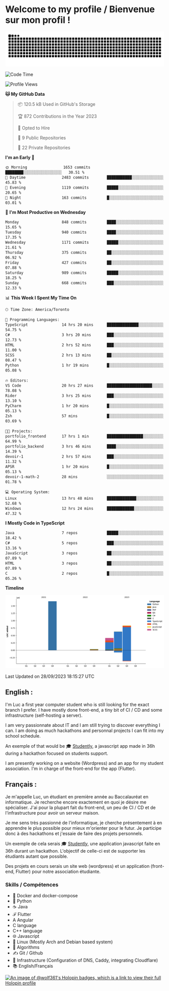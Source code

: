 # Welcome to my profile / Bienvenue sur mon profil !

![snake gif](https://github.com/wolf-361/wolf-361/blob/output/github-contribution-grid-snake.svg)

<!--START_SECTION:waka-->
![Code Time](http://img.shields.io/badge/Code%20Time-376%20hrs-blue)

![Profile Views](http://img.shields.io/badge/Profile%20Views-0-blue)

**🐱 My GitHub Data** 

> 📦 120.5 kB Used in GitHub's Storage 
 > 
> 🏆 872 Contributions in the Year 2023
 > 
> 💼 Opted to Hire
 > 
> 📜 9 Public Repositories 
 > 
> 🔑 22 Private Repositories 
 > 
**I'm an Early 🐤** 

```text
🌞 Morning                1653 commits        ████████░░░░░░░░░░░░░░░░░   30.51 % 
🌆 Daytime                2483 commits        ███████████░░░░░░░░░░░░░░   45.83 % 
🌃 Evening                1119 commits        █████░░░░░░░░░░░░░░░░░░░░   20.65 % 
🌙 Night                  163 commits         █░░░░░░░░░░░░░░░░░░░░░░░░   03.01 % 
```
📅 **I'm Most Productive on Wednesday** 

```text
Monday                   848 commits         ████░░░░░░░░░░░░░░░░░░░░░   15.65 % 
Tuesday                  940 commits         ████░░░░░░░░░░░░░░░░░░░░░   17.35 % 
Wednesday                1171 commits        █████░░░░░░░░░░░░░░░░░░░░   21.61 % 
Thursday                 375 commits         ██░░░░░░░░░░░░░░░░░░░░░░░   06.92 % 
Friday                   427 commits         ██░░░░░░░░░░░░░░░░░░░░░░░   07.88 % 
Saturday                 989 commits         █████░░░░░░░░░░░░░░░░░░░░   18.25 % 
Sunday                   668 commits         ███░░░░░░░░░░░░░░░░░░░░░░   12.33 % 
```


📊 **This Week I Spent My Time On** 

```text
🕑︎ Time Zone: America/Toronto

💬 Programming Languages: 
TypeScript               14 hrs 20 mins      ██████████████░░░░░░░░░░░   54.75 % 
C#                       3 hrs 20 mins       ███░░░░░░░░░░░░░░░░░░░░░░   12.73 % 
HTML                     2 hrs 52 mins       ███░░░░░░░░░░░░░░░░░░░░░░   11.00 % 
SCSS                     2 hrs 13 mins       ██░░░░░░░░░░░░░░░░░░░░░░░   08.47 % 
Python                   1 hr 19 mins        █░░░░░░░░░░░░░░░░░░░░░░░░   05.08 % 

🔥 Editors: 
VS Code                  20 hrs 27 mins      ████████████████████░░░░░   78.08 % 
Rider                    3 hrs 25 mins       ███░░░░░░░░░░░░░░░░░░░░░░   13.10 % 
PyCharm                  1 hr 20 mins        █░░░░░░░░░░░░░░░░░░░░░░░░   05.13 % 
Zsh                      57 mins             █░░░░░░░░░░░░░░░░░░░░░░░░   03.69 % 

🐱‍💻 Projects: 
portfolio_frontend       17 hrs 1 min        ████████████████░░░░░░░░░   64.99 % 
portfolio_backend        3 hrs 46 mins       ████░░░░░░░░░░░░░░░░░░░░░   14.39 % 
devoir-1                 2 hrs 57 mins       ███░░░░░░░░░░░░░░░░░░░░░░   11.32 % 
APSR                     1 hr 20 mins        █░░░░░░░░░░░░░░░░░░░░░░░░   05.13 % 
devoir-1-math-2          28 mins             ░░░░░░░░░░░░░░░░░░░░░░░░░   01.78 % 

💻 Operating System: 
Linux                    13 hrs 48 mins      █████████████░░░░░░░░░░░░   52.68 % 
Windows                  12 hrs 24 mins      ████████████░░░░░░░░░░░░░   47.32 % 
```

**I Mostly Code in TypeScript** 

```text
Java                     7 repos             █████░░░░░░░░░░░░░░░░░░░░   18.42 % 
C#                       5 repos             ███░░░░░░░░░░░░░░░░░░░░░░   13.16 % 
JavaScript               3 repos             ██░░░░░░░░░░░░░░░░░░░░░░░   07.89 % 
HTML                     3 repos             ██░░░░░░░░░░░░░░░░░░░░░░░   07.89 % 
C                        2 repos             █░░░░░░░░░░░░░░░░░░░░░░░░   05.26 % 
```



**Timeline**

![Lines of Code chart](https://raw.githubusercontent.com/wolf-361/wolf-361/main/assets/bar_graph.png)


 Last Updated on 28/09/2023 18:15:27 UTC
<!--END_SECTION:waka-->

## English : 

I'm Luc a first year computer student who is still looking for the exact branch I prefer. I have mostly done front-end, a tiny bit of CI / CD and some infrastructure (self-hosting a server).

I am very passionnate about IT and I am still trying to discover everything I can. I am doing as much hackathons and personnal projects I can fit into my school schedule.

An exemple of that would be 🎓 [Studently](https://github.com/wolf-361/Studently-CodeJam12), a javascript app made in 36h during a hackathon focused on students support.

I am presently working on a website (Wordpress) and an app for my student association. I'm in charge of the front-end for the app (Flutter).

## Français :

Je m'appelle Luc, un étudiant en première année au Baccalauréat en informatique. Je recherche encore exactement en quoi je désire me spécialiser. J'ai pour la plupart fait du front-end, un peu de CI / CD et de l'infrastructure pour avoir un serveur maison.

Je me sens très passionné de l'informatique, je cherche présentement à en apprendre le plus possible pour mieux m'orienter pour le futur. Je participe donc à des hackathons et j'essaie de faire des projets personnels.

Un exemple de cela serais 🎓 [Studently](https://github.com/wolf-361/Studently-CodeJam12), une application javascript faite en 36h durant un hackathon. L'objectif de celle-ci est de supporter les étudiants autant que possible.

Des projets en cours serais un site web (wordpress) et un application (front-end, Flutter) pour notre association étudiante.

###  Skills / Compétences

* 🐋 Docker and docker-compose
* 🐍 Python
* ☕ Java
* ℱ Flutter
* A Angular
* C language
* C++ language
* 🌐 Javascript
* 🐧 Linux (Mostly Arch and Debian based system)
* 🧩 Algorithms
* ✍️ Git / Github
* 📜 Infrastructure (Configuration of DNS, Caddy, integrating Cloudflare)
* 📚 English/Français

[![An image of @wolf361's Holopin badges, which is a link to view their full Holopin profile](https://holopin.me/wolf361)](https://holopin.io/@wolf361)


